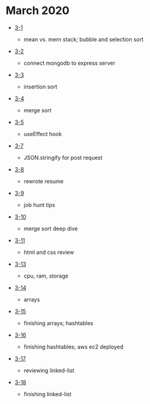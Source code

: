 # March 2020

- [3-1](./days/3-1.md)
  - mean vs. mern stack; bubble and selection sort 

- [3-2](./days/3-2.md)
  - connect mongodb to express server

- [3-3](./days/3-3.md)
  - insertion sort

- [3-4](./days/3-4.md)
  - merge sort 

- [3-5](./days/3-5.md)
  - useEffect hook 

- [3-7](./days/3-7.md)
  - JSON.stringify for post request

- [3-8](./days/3-8.md)
  - rewrote resume

- [3-9](./days/3-9.md)
  - job hunt tips

- [3-10](./days/3-10.md)
  - merge sort deep dive

- [3-11](./days/3-11.md)
  - html and css review

- [3-13](./days/3-13.md)
  - cpu, ram, storage

- [3-14](./days/3-14.md)
  - arrays

- [3-15](./days/3-15.md)
  - finishing arrays; hashtables 

- [3-16](./days/3-16.md)
  - finishing hashtables; aws ec2 deployed

- [3-17](./days/3-17.md)
  - reviewing linked-list

- [3-18](./days/3-18.md)
  - finishing linked-list